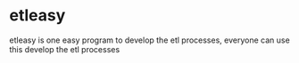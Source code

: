 # etleasy
etleasy is one easy program to develop the etl processes, everyone can use this develop the etl processes
